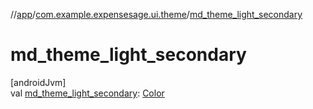 //[app](../../index.md)/[com.example.expensesage.ui.theme](index.md)/[md_theme_light_secondary](md_theme_light_secondary.md)

# md_theme_light_secondary

[androidJvm]\
val [md_theme_light_secondary](md_theme_light_secondary.md): [Color](https://developer.android.com/reference/kotlin/androidx/compose/ui/graphics/Color.html)
